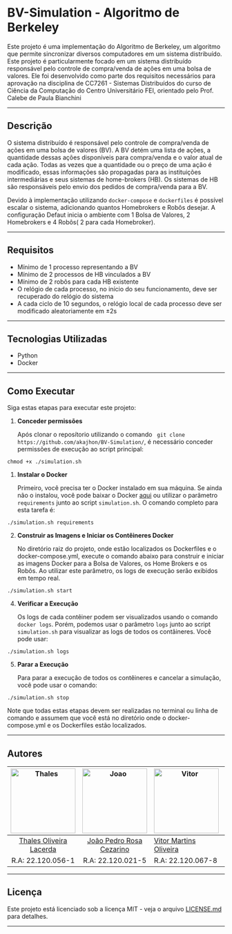 # BV-Simulation - Algoritmo de Berkeley

   Este projeto é uma implementação do Algoritmo de Berkeley, um algoritmo que permite sincronizar diversos computadores em um sistema distribuído. Este projeto é particularmente focado em um sistema distribuído        responsável pelo controle de compra/venda de ações em uma bolsa de valores. Ele foi desenvolvido como parte dos requisitos necessários para aprovação na disciplina de CC7261 - Sistemas Distribuídos do curso de Ciência da  Computação do Centro Universitário FEI, orientado pelo Prof. Calebe de Paula Bianchini

***
## Descrição

   O sistema distribuído é responsável pelo controle de compra/venda de ações em uma bolsa de valores (BV). A BV detém uma lista de ações, a quantidade dessas ações disponíveis para compra/venda e o valor atual de cada ação. Todas as vezes que a quantidade ou o preço de uma ação é modificado, essas informações são propagadas para as instituições intermediárias e seus sistemas de home-brokers (HB). Os sistemas de HB são responsáveis pelo envio dos pedidos de compra/venda para a BV.

   Devido à implementação utilizando `docker-compose` e `dockerfiles` é possível escalar o sistema, adicionando quantos Homebrokers e Robôs desejar. A configuração Defaut inicia o ambiente com 1 Bolsa de Valores, 2 Homebrokers e 4 Robôs( 2 para cada Homebroker).

***
## Requisitos

   - Mínimo de 1 processo representando a BV
   - Mínimo de 2 processos de HB vinculados a BV
   - Mínimo de 2 robôs para cada HB existente
   - O relógio de cada processo, no início do seu funcionamento, deve ser recuperado do relógio do sistema
   - A cada ciclo de 10 segundos, o relógio local de cada processo deve ser modificado aleatoriamente em ±2s
***
## Tecnologias Utilizadas

   - Python
   - Docker

***
## Como Executar

   Siga estas etapas para executar este projeto:

1. **Conceder permissões**

   Após clonar o reposítorio utilizando o comando ` git clone https://github.com/akajhon/BV-Simulation/`, é necessário conceder permissões de execução ao script principal:

```
chmod +x ./simulation.sh
```

1. **Instalar o Docker**

   Primeiro, você precisa ter o Docker instalado em sua máquina. Se ainda não o instalou, você pode baixar o Docker [aqui](https://www.docker.com/products/docker-desktop) ou utilizar o parâmetro `requirements` junto ao script `simulation.sh`. O comando completo para esta tarefa é:

```
./simulation.sh requirements
```

2. **Construir as Imagens e Iniciar os Contêineres Docker**

   No diretório raiz do projeto, onde estão localizados os Dockerfiles e o docker-compose.yml, execute o comando abaixo para construir e iniciar as imagens Docker para a Bolsa de Valores, os Home Brokers e os Robôs.  Ao utilizar este parâmetro, os logs de execução serão exibidos em tempo real.

```
./simulation.sh start
```

4. **Verificar a Execução**

   Os logs de cada contêiner podem ser visualizados usando o comando `docker logs`. Porém, podemos usar o parâmetro `logs` junto ao script `simulation.sh` para visualizar as logs de todos os contâineres. Você pode usar:

```
./simulation.sh logs
```

5. **Parar a Execução**

   Para parar a execução de todos os contêineres e cancelar a simulação, você pode usar o comando:

```
./simulation.sh stop
```

   Note que todas estas etapas devem ser realizadas no terminal ou linha de comando e assumem que você está no diretório onde o docker-compose.yml e os Dockerfiles estão localizados.

***
## Autores
| <img src="https://avatars.githubusercontent.com/u/63318165?v=4" alt="Thales" width="150"/> | <img src="https://avatars.githubusercontent.com/u/69048604?v=4" alt="Joao" width="150"/> | <img src="https://avatars.githubusercontent.com/u/65295232?v=4" alt="Vitor" width="150"/> | <img src="https://avatars.githubusercontent.com/u/72151253?v=4" alt="Hugo" width="150"/> |
|:-------------------------------------------------------------------------------------------:|:-------------------------------------------------------------------------------------------:|---------------------------------------------------------------------------------------------|--------------------------------------------------------------------------------------------|
| [Thales Oliveira Lacerda](https://github.com/LacThales)                                 | [João Pedro Rosa Cezarino](https://github.com/akajhon)                                      | [Vitor Martins Oliveira](https://github.com/vihmar)                                         | [Hugo Linhares Oliveira](https://github.com/hugolinhareso)                                       |
| R.A: 22.120.056-1                                                                          | R.A: 22.120.021-5                                                                           | R.A: 22.120.067-8                                                                           | R.A: 22.120.046-2                                                                          |
***

## Licença

Este projeto está licenciado sob a licença MIT - veja o arquivo [LICENSE.md](LICENSE.md) para detalhes.
***
